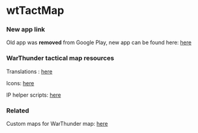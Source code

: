 wtTactMap
=========

### New app link
Old app was **removed** from Google Play, new app can be found here: [here](https://play.google.com/store/apps/details?id=net.junkcode.tacticalmap)


### WarThunder tactical map resources

Translations : [here](./translations/)

Icons:  [here](./icons)

IP helper scripts: [here](./ip_help)

### Related
Custom maps for WarThunder map: [here](https://github.com/JunkCode/Custom-WarThunder-maps)
